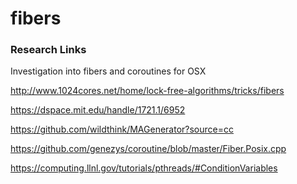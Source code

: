 fibers
======

### Research Links

Investigation into fibers and coroutines for OSX

http://www.1024cores.net/home/lock-free-algorithms/tricks/fibers

https://dspace.mit.edu/handle/1721.1/6952

https://github.com/wildthink/MAGenerator?source=cc

https://github.com/genezys/coroutine/blob/master/Fiber.Posix.cpp

https://computing.llnl.gov/tutorials/pthreads/#ConditionVariables


